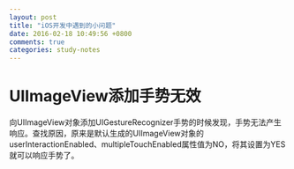 ```yaml
---
layout: post
title: "iOS开发中遇到的小问题"
date: 2016-02-18 10:49:56 +0800
comments: true
categories: study-notes
---
```

  UIImageView添加手势无效
  ======
  
  向UIImageView对象添加UIGestureRecognizer手势的时候发现，手势无法产生响应。查找原因，原来是默认生成的UIImageView对象的userInteractionEnabled、multipleTouchEnabled属性值为NO，将其设置为YES就可以响应手势了。
